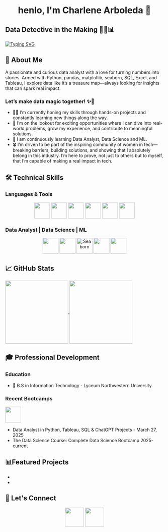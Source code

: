 <h1 align="center">henlo, I'm Charlene Arboleda 👋</h1>

## Data Detective in the Making 🕵️‍♀️📊
<a href="https://git.io/typing-svg"><img src="https://readme-typing-svg.demolab.com?font=Cal+Sans&pause=1000&color=7CAC31&center=true&width=435&lines=Data+Analyst;Data+Scientist;Machine+Learning" alt="Typing SVG" /></a>

## 🚀 About Me
A passionate and curious data analyst with a love for turning numbers into stories. Armed with Python, pandas, matplotlib, seaborn, SQL, Excel, and Tableau, I explore data like it’s a treasure map—always looking for insights that can spark real impact.<br>
### Let’s make data magic together! ✨🚀
- 👩‍💻 I’m currently honing my skills through hands-on projects and constantly learning new things along the way.
- 🔭 I’m on the lookout for exciting opportunities where I can dive into real-world problems, grow my experience, and contribute to meaningful solutions.
- 🌱 I am continuously learning Data Analyst, Data Science and ML.
- 🍀 I’m driven to be part of the inspiring community of women in tech—breaking barriers, building solutions, and showing that I absolutely belong in this industry. I’m here to prove, not just to others but to myself, that I’m capable of making a real impact in tech.

## 🛠️ Technical Skills
### Languages & Tools
<p align="center">
  <img src="https://img.shields.io/badge/Python-3776AB?logo=python&logoColor=white&style=for-the-badge" height="50"/>
  <img src="https://img.shields.io/badge/Tableau-E97627?logo=tableau&logoColor=white&style=for-the-badge" height="50"/>
  <img src="https://img.shields.io/badge/mysql-4479A1.svg?style=for-the-badge&logo=mysql&logoColor=white" height="50"/>
  <img src="https://img.shields.io/badge/Microsoft_Excel-217346?style=for-the-badge&logo=microsoft-excel&logoColor=white" height="50"/>  
  <img src="https://img.shields.io/badge/jupyter-%23FA0F00.svg?style=for-the-badge&logo=jupyter&logoColor=white" height="50"/>
  <img src="https://img.shields.io/badge/Anaconda-%2344A833.svg?style=for-the-badge&logo=anaconda&logoColor=white" height="50"/>
</p>

### Data Analyst | Data Science | ML
<p align="center">
  <img src="https://img.shields.io/badge/pandas-%23150458.svg?style=for-the-badge&logo=pandas&logoColor=white" height="50"/>
  <img src="https://img.shields.io/badge/Matplotlib-3776AB.svg?style=for-the-badge&logo=python&logoColor=white" height="50"/>
  <img src="https://img.shields.io/badge/Seaborn-004B6B?style=for-the-badge" alt="Seaborn"" height="50"/>
  <img src="https://img.shields.io/badge/scikit--learn-%23F7931E.svg?style=for-the-badge&logo=scikit-learn&logoColor=white" height="50"/>
  <img src="https://img.shields.io/badge/Plotly-3F4F75?logo=plotly&logoColor=white&style=for-the-badge" height="50"/> 
</p>


## 📈 GitHub Stats
<a href="https://github.com/anuraghazra/github-readme-stats">
  <img height=200 align="center" src="https://github-readme-stats.vercel.app/api?username=ettolrahc97&show_icons=true&theme=merko" />
  <img height=200 align="center" src="https://nirzak-streak-stats.vercel.app/?user=ettolrahc97&theme=merko&hide_border=false" />
</a>

## 🎓 Professional Development
### Education
- 📜 B.S in Information Technology - Lyceum Northwestern University
### Recent Bootcamps
<img src="https://img.shields.io/badge/Udemy-A435F0?style=for-the-badge&logo=Udemy&logoColor=white" height="50"/><br> 
- Data Analyst in Python, Tableau, SQL & ChatGPT Projects - March 27, 2025<br>
- The Data Science Course: Complete Data Science Bootcamp 2025- current


## 📊Featured Projects
-
-



## 📱 Let's Connect
<p align="center">
  <img src="https://img.shields.io/badge/Kaggle-20BEFF?logo=kaggle&logoColor=white&style=for-the-badg" height="60"/>
  <img src="https://img.shields.io/badge/LinkedIn-0A66C2?logo=linkedin&logoColor=white&style=for-the-badge" height="60"/>
</p>




<!--
**ettolrahc97/ettolrahc97** is a ✨ _special_ ✨ repository because its `README.md` (this file) appears on your GitHub profile.

Here are some ideas to get you started:

- 🔭 I’m currently working on ...
- 🌱 I’m currently learning ...
- 👯 I’m looking to collaborate on ...
- 🤔 I’m looking for help with ...
- 💬 Ask me about ...
- 📫 How to reach me: ...
- 😄 Pronouns: ...
- ⚡ Fun fact: ...
-->
